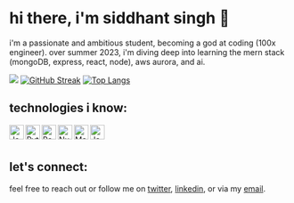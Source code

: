 # hi there, i'm siddhant singh 👋

i'm a passionate and ambitious student, becoming a god at coding (100x engineer). over summer 2023, i'm diving deep into learning the mern stack (mongoDB, express, react, node), aws aurora, and ai.

![](https://komarev.com/ghpvc/?username=s1ddhantsingh&color=blueviolet)
[![GitHub Streak](http://github-readme-streak-stats.herokuapp.com?user=s1ddhantsingh&theme=dark&background=000000)](https://git.io/streak-stats) 
[![Top Langs](https://github-readme-stats.vercel.app/api/top-langs/?username=s1ddhantsingh&layout=compact&theme=vision-friendly-dark)](https://github.com/anuraghazra/github-readme-stats)

## technologies i know:

<img align="left" alt="Java" width="26px" src="https://raw.githubusercontent.com/jmnote/z-icons/master/svg/java.svg" />
<img align="left" alt="Python" width="26px" src="https://raw.githubusercontent.com/jmnote/z-icons/master/svg/python.svg" />
<img align="left" alt="Pandas" width="26px" src="https://upload.wikimedia.org/wikipedia/commons/e/ed/Pandas_logo.svg" />
<img align="left" alt="Numpy" width="26px" src="https://upload.wikimedia.org/wikipedia/commons/3/31/NumPy_logo_2020.svg" />
<img align="left" alt="Matplotlib" width="26px" src="https://upload.wikimedia.org/wikipedia/commons/8/84/Matplotlib_icon.svg" />
<img align="left" alt="JavaScript" width="26px" src="https://raw.githubusercontent.com/jmnote/z-icons/master/svg/javascript.svg" />

<br />
<br />

## let's connect:

feel free to reach out or follow me on [twitter](https://twitter.com/siddhants1ngh), [linkedin](https://www.linkedin.com/in/siddhant-singh-0217/), or via my [email](mailto:siddhant@joinnova.xyz).
